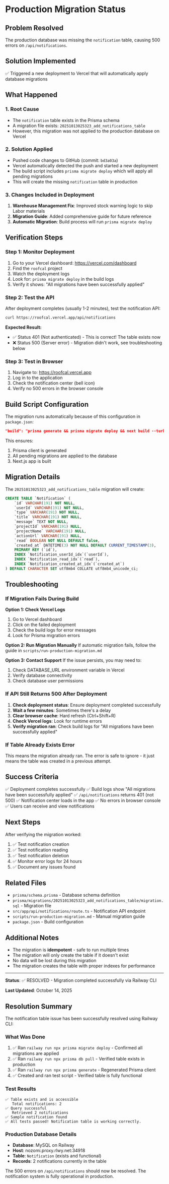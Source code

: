 # Production Migration Status

## Problem Resolved
The production database was missing the `notification` table, causing 500 errors on `/api/notifications`.

## Solution Implemented
✅ Triggered a new deployment to Vercel that will automatically apply database migrations

## What Happened

### 1. Root Cause
- The `notification` table exists in the Prisma schema
- A migration file exists: `20251013025323_add_notifications_table`
- However, this migration was not applied to the production database on Vercel

### 2. Solution Applied
- Pushed code changes to GitHub (commit: `bd3a03a`)
- Vercel automatically detected the push and started a new deployment
- The build script includes `prisma migrate deploy` which will apply all pending migrations
- This will create the missing `notification` table in production

### 3. Changes Included in Deployment
1. **Warehouse Management Fix**: Improved stock warning logic to skip Labor materials
2. **Migration Guide**: Added comprehensive guide for future reference
3. **Automatic Migration**: Build process will run `prisma migrate deploy`

## Verification Steps

### Step 1: Monitor Deployment
1. Go to your Vercel dashboard: https://vercel.com/dashboard
2. Find the `roofcal` project
3. Watch the deployment logs
4. Look for: `prisma migrate deploy` in the build logs
5. Verify it shows: "All migrations have been successfully applied"

### Step 2: Test the API
After deployment completes (usually 1-2 minutes), test the notification API:

```bash
curl https://roofcal.vercel.app/api/notifications
```

**Expected Result:**
- ✅ Status 401 (Not authenticated) - This is correct! The table exists now
- ❌ Status 500 (Server error) - Migration didn't work, see troubleshooting below

### Step 3: Test in Browser
1. Navigate to: https://roofcal.vercel.app
2. Log in to the application
3. Check the notification center (bell icon)
4. Verify no 500 errors in the browser console

## Build Script Configuration

The migration runs automatically because of this configuration in `package.json`:

```json
"build": "prisma generate && prisma migrate deploy && next build --turbopack"
```

This ensures:
1. Prisma client is generated
2. All pending migrations are applied to the database
3. Next.js app is built

## Migration Details

The `20251013025323_add_notifications_table` migration will create:

```sql
CREATE TABLE `Notification` (
    `id` VARCHAR(191) NOT NULL,
    `userId` VARCHAR(191) NOT NULL,
    `type` VARCHAR(191) NOT NULL,
    `title` VARCHAR(191) NOT NULL,
    `message` TEXT NOT NULL,
    `projectId` VARCHAR(191) NULL,
    `projectName` VARCHAR(191) NULL,
    `actionUrl` VARCHAR(191) NULL,
    `read` BOOLEAN NOT NULL DEFAULT false,
    `created_at` DATETIME(3) NOT NULL DEFAULT CURRENT_TIMESTAMP(3),
    PRIMARY KEY (`id`),
    INDEX `Notification_userId_idx`(`userId`),
    INDEX `Notification_read_idx`(`read`),
    INDEX `Notification_created_at_idx`(`created_at`)
) DEFAULT CHARACTER SET utf8mb4 COLLATE utf8mb4_unicode_ci;
```

## Troubleshooting

### If Migration Fails During Build

**Option 1: Check Vercel Logs**
1. Go to Vercel dashboard
2. Click on the failed deployment
3. Check the build logs for error messages
4. Look for Prisma migration errors

**Option 2: Run Migration Manually**
If automatic migration fails, follow the guide in `scripts/run-production-migration.md`

**Option 3: Contact Support**
If the issue persists, you may need to:
1. Check DATABASE_URL environment variable in Vercel
2. Verify database connectivity
3. Check database user permissions

### If API Still Returns 500 After Deployment

1. **Check deployment status**: Ensure deployment completed successfully
2. **Wait a few minutes**: Sometimes there's a delay
3. **Clear browser cache**: Hard refresh (Ctrl+Shift+R)
4. **Check Vercel logs**: Look for runtime errors
5. **Verify migration ran**: Check build logs for "All migrations have been successfully applied"

### If Table Already Exists Error

This means the migration already ran. The error is safe to ignore - it just means the table was created in a previous attempt.

## Success Criteria

✅ Deployment completes successfully
✅ Build logs show "All migrations have been successfully applied"
✅ `/api/notifications` returns 401 (not 500)
✅ Notification center loads in the app
✅ No errors in browser console
✅ Users can receive and view notifications

## Next Steps

After verifying the migration worked:

1. ✅ Test notification creation
2. ✅ Test notification reading
3. ✅ Test notification deletion
4. ✅ Monitor error logs for 24 hours
5. ✅ Document any issues found

## Related Files

- `prisma/schema.prisma` - Database schema definition
- `prisma/migrations/20251013025323_add_notifications_table/migration.sql` - Migration file
- `src/app/api/notifications/route.ts` - Notification API endpoint
- `scripts/run-production-migration.md` - Manual migration guide
- `package.json` - Build configuration

## Additional Notes

- The migration is **idempotent** - safe to run multiple times
- The migration will only create the table if it doesn't exist
- No data will be lost during this migration
- The migration creates the table with proper indexes for performance

---

**Status**: ✅ RESOLVED - Migration completed successfully via Railway CLI

**Last Updated**: October 14, 2025

## Resolution Summary

The notification table issue has been successfully resolved using Railway CLI:

### What Was Done
1. ✅ Ran `railway run npx prisma migrate deploy` - Confirmed all migrations are applied
2. ✅ Ran `railway run npx prisma db pull` - Verified table exists in production
3. ✅ Ran `railway run npx prisma generate` - Regenerated Prisma client
4. ✅ Created and ran test script - Verified table is fully functional

### Test Results
```
✅ Table exists and is accessible
   Total notifications: 2
✅ Query successful
   Retrieved 2 notifications
✅ Sample notification found
✅ All tests passed! Notification table is working correctly.
```

### Production Database Details
- **Database**: MySQL on Railway
- **Host**: nozomi.proxy.rlwy.net:34918
- **Table**: `Notification` (exists and functional)
- **Records**: 2 notifications currently in the table

The 500 errors on `/api/notifications` should now be resolved. The notification system is fully operational in production.

